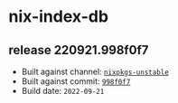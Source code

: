 # nix-index-db
## release 220921.998f0f7
- Built against channel: [`nixpkgs-unstable`](https://github.com/nixos/nixpkgs/tree/nixpkgs-unstable)
- Built against commit: [`998f0f7`](https://github.com/NixOS/nixpkgs/commit/998f0f7924198b2460458728de59fe738997f28e)
- Build date: `2022-09-21`
